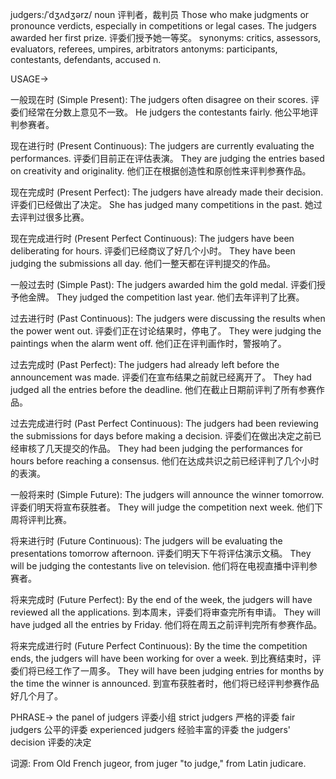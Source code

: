 judgers:/ˈdʒʌdʒərz/
noun
评判者，裁判员
Those who make judgments or pronounce verdicts, especially in competitions or legal cases.
The judgers awarded her first prize. 评委们授予她一等奖。
synonyms: critics, assessors, evaluators, referees, umpires, arbitrators
antonyms: participants, contestants, defendants, accused
n.

USAGE->

一般现在时 (Simple Present):
The judgers often disagree on their scores. 评委们经常在分数上意见不一致。
He judgers the contestants fairly. 他公平地评判参赛者。

现在进行时 (Present Continuous):
The judgers are currently evaluating the performances. 评委们目前正在评估表演。
They are judging the entries based on creativity and originality.  他们正在根据创造性和原创性来评判参赛作品。

现在完成时 (Present Perfect):
The judgers have already made their decision. 评委们已经做出了决定。
She has judged many competitions in the past. 她过去评判过很多比赛。

现在完成进行时 (Present Perfect Continuous):
The judgers have been deliberating for hours. 评委们已经商议了好几个小时。
They have been judging the submissions all day. 他们一整天都在评判提交的作品。

一般过去时 (Simple Past):
The judgers awarded him the gold medal. 评委们授予他金牌。
They judged the competition last year. 他们去年评判了比赛。

过去进行时 (Past Continuous):
The judgers were discussing the results when the power went out. 评委们正在讨论结果时，停电了。
They were judging the paintings when the alarm went off. 他们正在评判画作时，警报响了。

过去完成时 (Past Perfect):
The judgers had already left before the announcement was made. 评委们在宣布结果之前就已经离开了。
They had judged all the entries before the deadline. 他们在截止日期前评判了所有参赛作品。

过去完成进行时 (Past Perfect Continuous):
The judgers had been reviewing the submissions for days before making a decision. 评委们在做出决定之前已经审核了几天提交的作品。
They had been judging the performances for hours before reaching a consensus.  他们在达成共识之前已经评判了几个小时的表演。


一般将来时 (Simple Future):
The judgers will announce the winner tomorrow. 评委们明天将宣布获胜者。
They will judge the competition next week. 他们下周将评判比赛。

将来进行时 (Future Continuous):
The judgers will be evaluating the presentations tomorrow afternoon. 评委们明天下午将评估演示文稿。
They will be judging the contestants live on television. 他们将在电视直播中评判参赛者。

将来完成时 (Future Perfect):
By the end of the week, the judgers will have reviewed all the applications. 到本周末，评委们将审查完所有申请。
They will have judged all the entries by Friday. 他们将在周五之前评判完所有参赛作品。

将来完成进行时 (Future Perfect Continuous):
By the time the competition ends, the judgers will have been working for over a week. 到比赛结束时，评委们将已经工作了一周多。
They will have been judging entries for months by the time the winner is announced. 到宣布获胜者时，他们将已经评判参赛作品好几个月了。



PHRASE->
the panel of judgers  评委小组
strict judgers 严格的评委
fair judgers 公平的评委
experienced judgers 经验丰富的评委
the judgers' decision 评委的决定


词源: From Old French jugeor, from juger "to judge," from Latin judicare.
